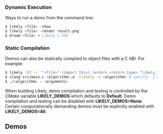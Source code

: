 ### Dynamic Execution
Ways to run a demo from the command line:

```bash
$ likely <file> -show
$ likely <file> -render result.png
$ dream <file> # Likely's IDE
```

### Static Compilation
Demos can also be statically compiled to object files with a C ABI.
For example:

```bash
$ likely -O3 -c '"<file>".(import this) (extern <return_type> "likely_test_function" <parameter_types> <algorithm> true)' <algorithm>.o
$ clang src/main.c <algorithm>.o -llikely -o <algorithm> # specify -I and -L as needed
$ ./<algorithm> - <arguments>
```

When building Likely, demo compilation and testing is controlled by the *CMake* variable **LIKELY_DEMOS** which defaults to **Default**.
Demo compilation and testing can be disabled with **LIKELY_DEMOS=None**.
Certain computationally demanding demos must be explicitly enabled with **LIKELY_DEMOS=All**.

Demos
-----

<div id="demos"></div>
<script>
var html = ""
var demos = [
 ["Hello World"   , "u8CXY", "u8CXY"                        , "'\"data/misc/lenna.tiff\".read-image'"],
 ["Mandelbrot Set", "u8XY" , "(i32 i32 f32 f32 f32 f32 i32)", "600 400 -2.f32 -1.f32 3.f32 2.f32 20"],
 ["Gabor Wavelet" , "f32XY", "(i32 i32 f32 f32 f32 f32 f32)", "192 192 64.f32 64.f32 0.f32 128.f32 0.f32"],
 ["Average Face"  , "u8XY" , "()"                           , ""]]
var index = 0
demos.forEach(function(demo) {
 var fileName = demo[0].toLowerCase().replace(" ", "_");
 if (index % 2 == 0)
  html = html + '<div class="row">'
 html = html
  + '<div class="col-sm-12 col-md-6">'
  + '  <div class="thumbnail">'
  + '    <a href="?href=' + fileName + '">'
  + '      <img src="https://github.com/biometrics/likely/releases/download/v0.1/' + fileName + '.jpg" width=384 height=384>'
  + '    </a>'
  + '    <div class="caption">'
  + '      <h3>' + demo[0] + '</h3>'
  + '      <dl class="dl-horizontal">'
  + '        <dt>Likely Source File</dt>'
  + '        <dd><a href="http://raw.github.com/biometrics/likely/gh-pages/library/' + fileName + '.md">library/' + fileName + '.md</a></dd>'
  + '        <dt>Generated LLVM IR</dt>'
  + '        <dd><a href="https://s3.amazonaws.com/liblikely/ir/' + fileName + '.ll">serial</a> &'
  + '            <a href="https://s3.amazonaws.com/liblikely/ir/' + fileName + '-p.ll">parallel</a></dd>'
  + '        <dt>Algorithm</dt>'
  + '        <dd>' + fileName + '</dd>'
  + '        <dt>Return Type</dt>'
  + '        <dd>' + demo[1] + '</dd>'
  + '        <dt>Parameter Types</dt>'
  + '        <dd>' + demo[2] + '</dd>'
  + '        <dt>Example Arguments</dt>'
  + '        <dd>' + demo[3] + '</dd>'
  + '      </dl>'
  + '    </div>'
  + '  </div>'
  + '</div>'
 if (index % 2 == 1)
  html = html + '</div> <br>'
 index = index + 1
})
document.getElementById("demos").innerHTML = html;
</script>
